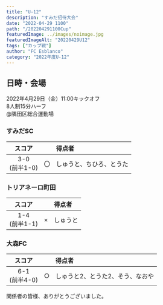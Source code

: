 ```yaml
---
title: "U-12"
description: "すみだ招待大会"
date: "2022-04-29 1100"
path: "/202204291100Cup"
featuredImage: ../images/noimage.jpg
featuredImageAlt: "20220429U12"
tags: ["カップ戦"]
author: "FC Esblanco"
category: "2022年度U-12"
---
```


## 日時・会場

2022年4月29日（金）11:00キックオフ<br>
8人制15分ハーフ<br>
@隅田区総合運動場

### すみだSC

| スコア |   | 得点者  |
|:------:|:-:|:--------|
| 3-0<br/>(前半1-0) | 〇 |しゅうと、ちひろ、とうた|

### トリアネーロ町田

| スコア |   | 得点者  |
|:------:|:-:|:--------|
| 1-4<br/>(前半1-1) | × |しゅうと|

### 大森FC

| スコア |   | 得点者  |
|:------:|:-:|:--------|
| 6-1<br/>(前半4-0) | ○ |しゅうと2、とうた2、そう、なおや|

関係者の皆様、ありがとうございました。